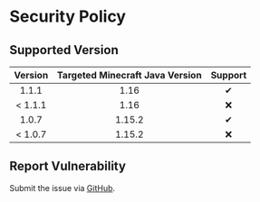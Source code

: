 # Security Policy

## Supported Version

| **Version** | **Targeted Minecraft Java Version** | **Support** |
|:---:|:---:|:---:|
| 1.1.1 | 1.16 | ✔ |
| < 1.1.1 | 1.16 | ❌ |
| 1.0.7 | 1.15.2 | ✔ |
| < 1.0.7 | 1.15.2 | ❌ |

## Report Vulnerability

Submit the issue via [GitHub](https://github.com/hugoalh/Minecraft.Java.DataPack.TagPlus/issues).
